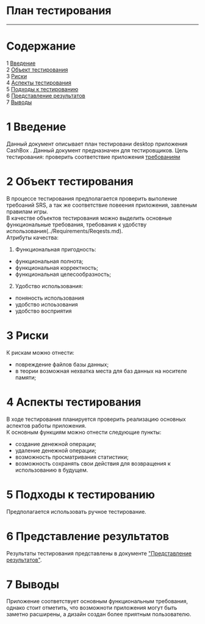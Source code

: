 # План тестирования
---


# Cодержание
1 [Введение](#introduction)  
2 [Объект тестирования](#items)  
3 [Риски](#risk)  
4 [Аспекты тестирования](#features)  
5 [Подходы к тестированию](#approach)  
6 [Представление результатов](#pass)  
7 [Выводы](#conclusion)  

<a name="introduction"/>

# 1 Введение

Данный документ описывает план тестировани desktop приложения CashBox . Данный документ предназначен для тестировщиков. Цель тестирования: проверить соответствие приложения [требованиям](../Requirements/Reqests.md)

<a name="items"/>

# 2 Объект тестирования

В процессе тестирования предполагается проверить выполение требоаний SRS, а так же соответствие повеения приложения, завленым правилам игры.  
В качестве объектов тестирования можно выделить основные функциональные требования, требования к удобству использования(../Requirements/Reqests.md).  
Атрибуты качества:  
1. Функциональная пригодность:  
* функциональная полнота;  
* функциональная корректность;  
* функциональная целесообразность;  
2. Удобство использования:  
* поняность использования
* удобство испоьзования 
* удобство восприятия


<a name="risk"/>

# 3 Риски

К рискам можно отнести:  
* повреждение файлов базы данных;
* в теории возможная нехватка места для баз данных на носителе памяти;


<a name="features"/>

# 4 Аспекты тестирования

В ходе тестирования планируется проверить реализацию основных аспектов работы приложения.  
К основным функциям можно отнести следующие пункты:  
* создание денежной операции;  
* удаление денежной операции;  
* возможность просматривания статистики;
* возможность сохранять свои действия для возвращения к использованию в будущем.

<a name="approach"/>

# 5 Подходы к тестированию

Предполагается использовать ручное тестирование.

<a name="pass"/>

# 6 Представление результатов

Результаты тестирования представлены в документе ["Представление результатов"](../Testing/TestResults.md).

<a name="conclusion"/>

# 7 Выводы

Приложение соответствует основным функциональным требования, однако стоит отметить, что возможноти приложения могут быть заметно расширены, а дизайн создан более приятным пользователю.
